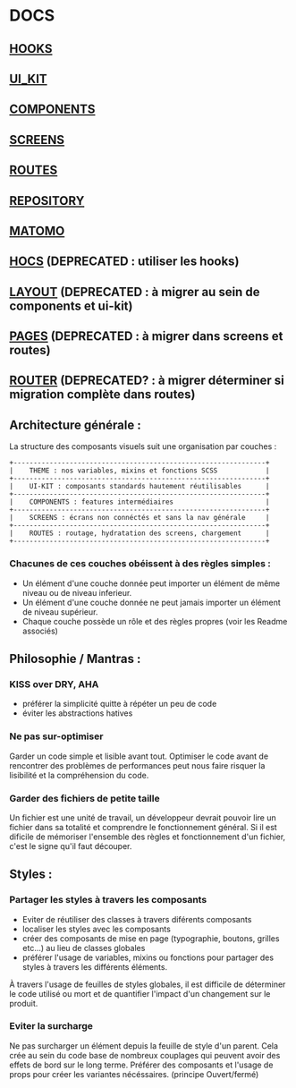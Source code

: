 # DOCS

## [HOOKS](./components/hooks/README.md)
## [UI_KIT](./ui-kit/README.md)
## [COMPONENTS](./new_components/README.md)
## [SCREENS](./screens/README.md)
## [ROUTES](./routes/README.md)
## [REPOSITORY](./repository/README.md)
## [MATOMO](./components/matomo/README.md)
## [HOCS](./components/hocs/README.md) (DEPRECATED : utiliser les hooks)
## [LAYOUT](./components/layout/README.md) (DEPRECATED : à migrer au sein de components et ui-kit)
## [PAGES](./components/pages/README.md) (DEPRECATED : à migrer dans screens et routes)
## [ROUTER](./components/router/README.md) (DEPRECATED? : à migrer déterminer si migration complète dans routes)


## Architecture générale : 

La structure des composants visuels suit une organisation par couches : 

```
+---------------------------------------------------------------+
|    THEME : nos variables, mixins et fonctions SCSS            |
+---------------------------------------------------------------+
|    UI-KIT : composants standards hautement réutilisables      |
+---------------------------------------------------------------+
|    COMPONENTS : features intermédiaires                       |
+---------------------------------------------------------------+
|    SCREENS : écrans non connéctés et sans la nav générale     |
+---------------------------------------------------------------+
|    ROUTES : routage, hydratation des screens, chargement      |
+---------------------------------------------------------------+
```

### Chacunes de ces couches obéissent à des règles simples :

- Un élément d'une couche donnée peut importer un élément de même niveau ou de niveau inferieur.
- Un élément d'une couche donnée ne peut jamais importer un élément de niveau supérieur.
- Chaque couche possède un rôle et des règles propres (voir les Readme associés)

## Philosophie / Mantras :

### KISS over DRY, AHA

- préférer la simplicité quitte à répéter un peu de code
- éviter les abstractions hatives

### Ne pas sur-optimiser

Garder un code simple et lisible avant tout. 
Optimiser le code avant de rencontrer des problèmes de performances peut nous faire risquer la lisibilité et la compréhension du code.

### Garder des fichiers de petite taille

Un fichier est une unité de travail, un développeur devrait pouvoir lire un fichier dans sa totalité et comprendre le fonctionnement général. 
Si il est dificile de mémoriser l'ensemble des règles et fonctionnement d'un fichier, c'est le signe qu'il faut découper.


## Styles : 

### Partager les styles à travers les composants

- Eviter de réutiliser des classes à travers diférents composants
- localiser les styles avec les composants
- créer des composants de mise en page (typographie, boutons, grilles etc...) au lieu de classes globales
- préférer l'usage de variables, mixins ou fonctions pour partager des styles à travers les différents éléments.

À travers l'usage de feuilles de styles globales, il est difficile de déterminer le code utilisé ou mort
et de quantifier l'impact d'un changement sur le produit.

 
### Eviter la surcharge

Ne pas surcharger un élément depuis la feuille de style d'un parent. Cela crée au sein du code base de nombreux couplages qui peuvent avoir des effets de bord sur le long terme. Préférer des composants et l'usage de props pour créer les variantes nécéssaires. (principe Ouvert/fermé)




